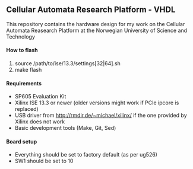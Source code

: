 ## Cellular Automata Research Platform - VHDL

This repository contains the hardware design for my work on the Cellular Automata Reasearch Platform at the Norwegian University of Science and Technology

#### How to flash
1. source /path/to/ise/13.3/settings[32|64].sh
2. make flash

#### Requirements
* SP605 Evaluation Kit
* Xilinx ISE 13.3 or newer (older versions might work if PCIe ipcore is replaced)
* USB driver from http://rmdir.de/~michael/xilinx/ if the one provided by Xilinx does not work
* Basic development tools (Make, Git, Sed)

#### Board setup
* Everything should be set to factory default (as per ug526)
* SW1 should be set to 10
